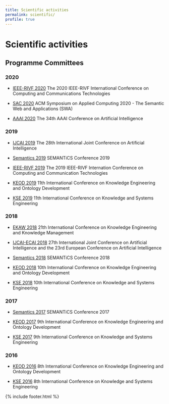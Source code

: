 ```yaml
---
title: Scientific activities
permalink: scientific/
profile: true
---
```


# Scientific activities

## Programme Committees

### 2020

- [IEEE-RIVF 2020](http://rivf2019.udn.vn/Datatinh.aspx?id=48&idmenu=48) The 2020 IEEE-RIVF International Conference on Computing and Communications Technologies

- [SAC 2020](http://cis.csi.cuny.edu/sac/swa2020/) ACM Symposium on Applied Computing 2020 - The Semantic Web and Applications (SWA) 

- [AAAI 2020](https://aaai.org/Conferences/AAAI-20/) The 34th AAAI Conference on Artificial Intelligence

### 2019

- [IJCAI 2019](https://www.ijcai19.org/program-committee.html) The 28th International Joint Conference on Artificial Intelligence

- [Semantics 2019](https://2019.semantics.cc/committee) SEMANTiCS Conference 2019

- [IEEE-RIVF 2019](http://rivf2019.udn.vn/Datatinh.aspx?id=48&idmenu=48) The 2019 IEEE-RIVF Internation Conference on Computing and Communication Technologies

- [KEOD 2019](http://www.keod.ic3k.org/ProgramCommittee.aspx) 11th International Conference on Knowledge Engineering and Ontology Development

- [KSE 2019](http://kse2019.ued.udn.vn/program-committee) 11th International Conference on Knowledge and Systems Engineering

### 2018

- [EKAW 2018](https://project.inria.fr/ekaw2018/program-committee/) 21th International Conference on Knowledge Engineering and Knowledge Management

- [IJCAI-ECAI 2018](https://www.ijcai-18.org/program-committee/) 27th International Joint Conference on Artificial Intelligence and the 23rd European Conference on Artificial Intelligence

- [Semantics 2018](https://2018.semantics.cc/committee) SEMANTiCS Conference 2018

- [KEOD 2018](http://www.keod.ic3k.org/ProgramCommittee.aspx) 10th International Conference on Knowledge Engineering and Ontology Development

- [KSE 2018](http://kse-conf.org/committees/) 10th International Conference on Knowledge and Systems Engineering

### 2017

- [Semantics 2017](https://2017.semantics.cc/committee) SEMANTiCS Conference 2017

- [KEOD 2017](http://www.keod.ic3k.org/ProgramCommittee.aspx?y=2017) 9th International Conference on Knowledge Engineering and Ontology Development

- [KSE 2017](http://kse2017.dhsphue.edu.vn/Program_Committee.aspx) 9th International Conference on Knowledge and Systems Engineering

### 2016

- [KEOD 2016](http://www.keod.ic3k.org/ProgramCommittee.aspx?y=2016) 8th International Conference on Knowledge Engineering and Ontology Development

- [KSE 2016](http://fit.mta.edu.vn/kse2016/conferencecommittee.aspx) 8th International Conference on Knowledge and Systems Engineering


{% include footer.html %}
